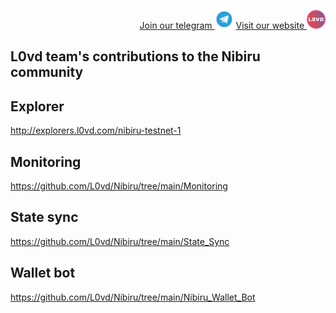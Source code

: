 <p style="font-size:14px" align="right">
<a href="https://t.me/L0vd_staking" target="_blank">Join our telegram <img src="https://raw.githubusercontent.com/L0vd/screenshots/main/Telegram_logo.png" width="30"/></a>
<a href="https://l0vd.com/" target="_blank">Visit our website <img src="https://raw.githubusercontent.com/L0vd/screenshots/main/L0vd.png" width="30"/></a>
</p>

## L0vd team's contributions to the Nibiru community

## Explorer
http://explorers.l0vd.com/nibiru-testnet-1

## Monitoring
https://github.com/L0vd/Nibiru/tree/main/Monitoring

## State sync
https://github.com/L0vd/Nibiru/tree/main/State_Sync

## Wallet bot
https://github.com/L0vd/Nibiru/tree/main/Nibiru_Wallet_Bot
